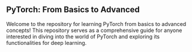 
## PyTorch: From Basics to Advanced
Welcome to the repository for learning PyTorch from basics to advanced concepts! This repository serves as a comprehensive guide for anyone interested in diving into the world of PyTorch and exploring its functionalities for deep learning.